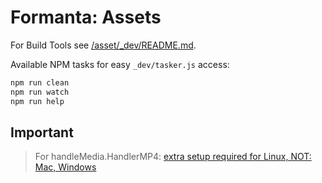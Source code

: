 # Formanta: Assets

For Build Tools see [/asset/_dev/README.md](/asset/_dev/README.md).

Available NPM tasks for easy `_dev/tasker.js` access:

```bash
npm run clean
npm run watch
npm run help
```

## Important

> For handleMedia.HandlerMP4: [extra setup required for Linux, NOT: Mac, Windows](https://www.npmjs.com/package/handbrake-js#system-requirements)